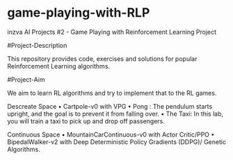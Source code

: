 # game-playing-with-RLP
inzva AI Projects #2 - Game Playing with Reinforcement Learning Project

#Project-Description

This repository provides code, exercises and solutions for popular Reinforcement Learning algorithms. 


#Project-Aim

We aim to learn RL algorithms and try to implement that to the RL games.

Descreate Space
•	Cartpole-v0 with VPG
•	Pong : The pendulum starts upright, and the goal is to prevent it from falling over. 
•	The Taxi: In this lab, you will train a taxi to pick up and drop off passengers.

Continuous Space
•	MountainCarContinuous-v0 with Actor Critic/PPO
•	BipedalWalker-v2 with Deep Deterministic Policy Gradients (DDPG)/ Genetic Algorithms.





